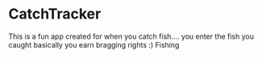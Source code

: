 # CatchTracker
This is a fun app created for when you catch fish.... you enter the fish you caught basically you earn bragging rights :)
Fishing
